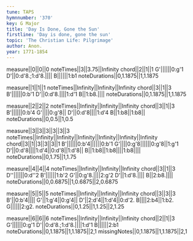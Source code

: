 ```yaml
---
tune: TAPS
hymnnumber: '370'
key: G Major
title: 'Day Is Done, Gone the Sun'
firstline: 'Day is done, gone the sun'
topic: 'The Christian Life: Pilgrimage'
author: Anon.
year: 1771-1854
---
```

measure||0||0||0
noteTimes||3||3.75||Infinity
chord||2||1||1
G'||||||0:g'1
D'||0:d'8.;1:d'8.||||
B||||||1:b1
noteDurations||0,1.1875||1,1.1875

measure||1||1||1
noteTimes||Infinity||Infinity||Infinity
chord||3||1||3
B'||||||0:b'1
D'||0:d'8.||||1:d'1
B||1:b8.||||
noteDurations||0,1.1875||1,1.1875

measure||2||2||2
noteTimes||Infinity||Infinity||Infinity
chord||3||1||3
B'||||||0:b'4
G'||||0:g'8||
D'||0:d'8||||1:d'4
B||1:b8||1:b8||
noteDurations||0,0.5||1,0.5

measure||3||3||3||3||3||3
noteTimes||Infinity||Infinity||Infinity||Infinity||Infinity||Infinity
chord||3||1||3||3||3||1
B'||||||0:b'4||||||0:b'1
G'||||0:g'8||||||0:g'8||1:g'1
D'||0:d'8||||1:d'4||0:d'8||1:d'8||
B||1:b8||1:b8||||1:b8||||
noteDurations||0,1.75||1,1.75

measure||4||4||4
noteTimes||Infinity||Infinity||Infinity
chord||3||1||3
D''||||||0:d''2
B'||||||1:b'2
G'||0:g'8.||||2:g'2
D'||1:d'8.||||
B||2:b8.||||
noteDurations||0,0.6875||1,0.6875||2,0.6875

measure||5||5||5
noteTimes||Infinity||Infinity||Infinity
chord||3||3||3
B'||0:b'4||||
G'||1:g'4||0:g'4||
D'||2:d'4||1:d'4||0:d'2.
B||||2:b4||1:b2.
G||||||2:g2.
noteDurations||0,1.25||1,1.25||2,1.25

measure||6||6||6
noteTimes||Infinity||Infinity||Infinity
chord||2||1||3
G'||||||0:g'1
D'||0:d'8.;1:d'8.||||1:d'1
B||||||2:b1
noteDurations||0,1.1875||1,1.1875||2,1
missingNotes||0,1.1875||1,1.1875||2,1

